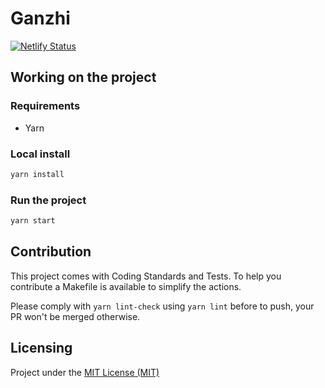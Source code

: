 # Ganzhi

[![Netlify Status](https://api.netlify.com/api/v1/badges/3a46586a-1917-41af-9395-ba45d425dc03/deploy-status)](https://app.netlify.com/sites/brave-haibt-e62e2f/deploys)


## Working on the project

### Requirements

- Yarn

### Local install

```bash
yarn install
```

### Run the project

```bash
yarn start
```

## Contribution

This project comes with Coding Standards and Tests.
To help you contribute a Makefile is available to simplify the actions.

Please comply with `yarn lint-check` using `yarn lint` before to push, your PR won't be merged otherwise.


## Licensing

Project under the [MIT License (MIT)](LICENSE)




